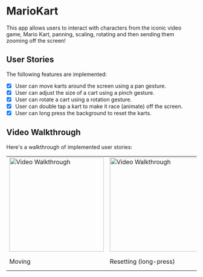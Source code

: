 # MarioKart
This app allows users to interact with characters from the iconic video game, Mario Kart, panning, scaling, rotating and then sending them zooming off the screen!

## User Stories

The following features are implemented:

- [X] User can move karts around the screen using a pan gesture.
- [X] User can adjust the size of a cart using a pinch gesture.
- [X] User can rotate a cart using a rotation gesture.
- [X] User can double tap a kart to make it race (animate) off the screen.
- [X] User can long press the background to reset the karts.

## Video Walkthrough

Here's a walkthrough of implemented user stories:

<table><tr>
<td> <img src='https://media.giphy.com/media/DIlmMcSkxgQd3LUHYl/giphy.gif' title='Video Walkthrough (1/5)' width='250' alt='Video Walkthrough' /> </td>
 <td> <img src='https://media.giphy.com/media/98f0ZJkXPh4NHOgtjn/giphy.gif' title='Video Walkthrough (2/5)' width='250' alt='Video Walkthrough' /> </td>
 <td> <img src='https://media.giphy.com/media/2bCvrE6SHDP7X6crGF/giphy.gif' title='Video Walkthrough (3/5)' width='250' alt='Video Walkthrough' /> </td>
 <td> <img src='https://media.giphy.com/media/QE4HuEDNmrd66Rl2Xv/giphy.gif' title='Video Walkthrough (4/5)' width='250' alt='Video Walkthrough' /> </td>
 <td> <img src='https://media.giphy.com/media/6OG7JfzkNjTH5BegO0/giphy.gif' title='Video Walkthrough (5/5)' width='250' alt='Video Walkthrough' /> </td>
</tr>
<tr>
  <td>Moving</td>
  <td>Resetting (long-press)</td>
  <td>Speeding off screen (double-tap)</td>
  <td>Scaling</td>
  <td>Rotating</td>
 </tr>


</table>

